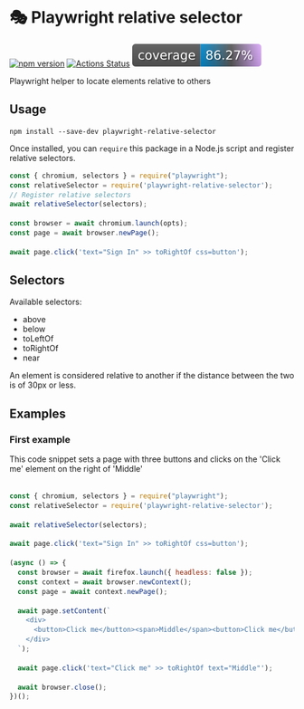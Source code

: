 # 🎭 Playwright relative selector

[![npm version](https://img.shields.io/npm/v/playwright-relative-selector.svg?style=flat)](https://www.npmjs.com/package/playwright-relative-selector)
[![Actions Status](https://github.com/jfgreffier/playwright-relative-selector/workflows/build/badge.svg?branch=master)](https://github.com/jfgreffier/playwright-relative-selector/actions?query=branch:master)
![Code Coverage](https://raw.githubusercontent.com/jfgreffier/playwright-relative-selector/master/.github/badges/coverage.svg)

Playwright helper to locate elements relative to others

## Usage

```
npm install --save-dev playwright-relative-selector
```

Once installed, you can `require` this package in a Node.js script and register relative selectors.

```js
const { chromium, selectors } = require("playwright");
const relativeSelector = require('playwright-relative-selector');
// Register relative selectors
await relativeSelector(selectors);

const browser = await chromium.launch(opts);
const page = await browser.newPage();

await page.click('text="Sign In" >> toRightOf css=button');
```

## Selectors

Available selectors:
- above
- below
- toLeftOf
- toRightOf
- near

An element is considered relative to another if the distance between the two is of 30px or less.

## Examples

### First example

This code snippet sets a page with three buttons and clicks on the 'Click me' element on the right of 'Middle'

```js

const { chromium, selectors } = require("playwright");
const relativeSelector = require('playwright-relative-selector');

await relativeSelector(selectors);

await page.click('text="Sign In" >> toRightOf css=button');

(async () => {
  const browser = await firefox.launch({ headless: false });
  const context = await browser.newContext();
  const page = await context.newPage();

  await page.setContent(`
    <div>
      <button>Click me</button><span>Middle</span><button>Click me</button>
    </div>
  `);

  await page.click('text="Click me" >> toRightOf text="Middle"');

  await browser.close();
})();
```
